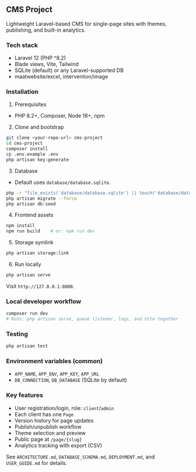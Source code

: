 
## CMS Project

Lightweight Laravel-based CMS for single-page sites with themes, publishing, and built-in analytics.

### Tech stack
- Laravel 12 (PHP ^8.2)
- Blade views, Vite, Tailwind
- SQLite (default) or any Laravel-supported DB
- maatwebsite/excel, intervention/image

### Installation
1) Prerequisites
- PHP 8.2+, Composer, Node 18+, npm

2) Clone and bootstrap
```bash
git clone <your-repo-url> cms-project
cd cms-project
composer install
cp .env.example .env
php artisan key:generate
```

3) Database
- Default uses `database/database.sqlite`.
```bash
php -r "file_exists('database/database.sqlite') || touch('database/database.sqlite');"
php artisan migrate --force
php artisan db:seed
```

4) Frontend assets
```bash
npm install
npm run build    # or: npm run dev
```

5) Storage symlink
```bash
php artisan storage:link
```

6) Run locally
```bash
php artisan serve
```
Visit `http://127.0.0.1:8000`.

### Local developer workflow
```bash
composer run dev
# Runs: php artisan serve, queue listener, logs, and Vite together
```

### Testing
```bash
php artisan test
```

### Environment variables (common)
- `APP_NAME`, `APP_ENV`, `APP_KEY`, `APP_URL`
- `DB_CONNECTION`, `DB_DATABASE` (SQLite by default)

### Key features
- User registration/login, role: `client`/`admin`
- Each client has one `Page`
- Version history for page updates
- Publish/unpublish workflow
- Theme selection and preview
- Public page at `/page/{slug}`
- Analytics tracking with export (CSV)

See `ARCHITECTURE.md`, `DATABASE_SCHEMA.md`, `DEPLOYMENT.md`, and `USER_GUIDE.md` for details.
